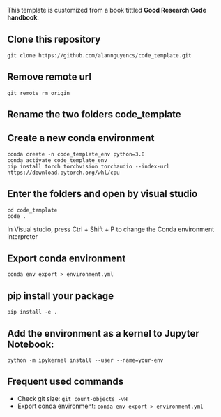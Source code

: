This template is customized from a book tittled **Good Research Code handbook**.

## Clone this repository
```
git clone https://github.com/alannguyencs/code_template.git
```

## Remove remote url
```
git remote rm origin
```

## Rename the two folders code_template

## Create a new conda environment
```
conda create -n code_template_env python=3.8
conda activate code_template_env
pip install torch torchvision torchaudio --index-url https://download.pytorch.org/whl/cpu
```

## Enter the folders and open by visual studio
```
cd code_template
code .
```
In Visual studio, press Ctrl + Shift + P to change the Conda environment interpreter

## Export conda environment
```
conda env export > environment.yml
```


## pip install your package
```
pip install -e .
```

## Add the environment as a kernel to Jupyter Notebook:
```
python -m ipykernel install --user --name=your-env
```

## Frequent used commands
+ Check git size: `git count-objects -vH`
+ Export conda environment: `conda env export > environment.yml`